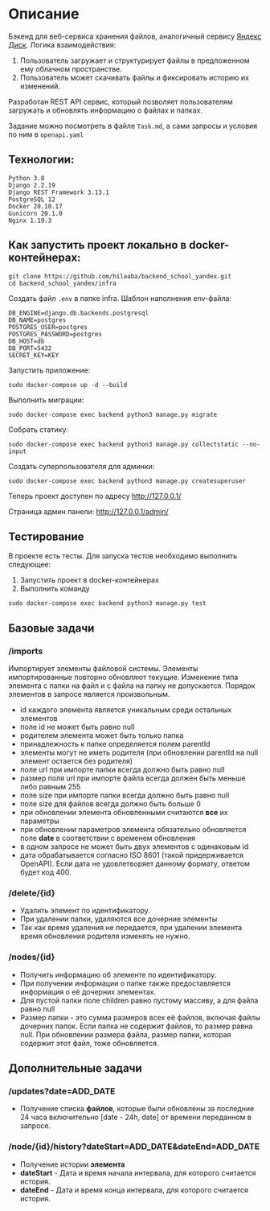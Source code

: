 # Описание

Бэкенд для веб-сервиса хранения файлов, аналогичный сервису [Яндекс Диск](https://yandex.ru/disk). Логика взаимодействия:
1. Пользователь загружает и структурирует файлы в предложенном ему облачном пространстве.
2. Пользователь может скачивать файлы и фиксировать историю их изменений.

Разработан REST API сервис, который позволяет пользователям загружать и обновлять информацию о файлах и папках.

Задание можно посмотреть в файле <code>Task.md</code>, а сами запросы и условия по ним в <code>openapi.yaml</code>

## Технологии:
```
Python 3.8  
Django 2.2.19  
Django REST Framework 3.13.1  
PostgreSQL 12  
Docker 20.10.17
Gunicorn 20.1.0  
Nginx 1.19.3
```

## Как запустить проект локально в docker-контейнерах:

```console
git clone https://github.com/hilaaba/backend_school_yandex.git
cd backend_school_yandex/infra
```

Создать файл <code>.env</code> в папке infra. Шаблон наполнения env-файла:
```
DB_ENGINE=django.db.backends.postgresql
DB_NAME=postgres
POSTGRES_USER=postgres
POSTGRES_PASSWORD=postgres
DB_HOST=db
DB_PORT=5432
SECRET_KEY=KEY
```

Запустить приложение:
```
sudo docker-compose up -d --build
```

Выполнить миграции:
```console
sudo docker-compose exec backend python3 manage.py migrate
```

Собрать статику:
```console
sudo docker-compose exec backend python3 manage.py collectstatic --no-input
```

Создать суперпользователя для админки:
```console
sudo docker-compose exec backend python3 manage.py createsuperuser
```

Теперь проект доступен по адресу <http://127.0.0.1/>

Страница админ панели:  <http://127.0.0.1/admin/>

## Тестирование

В проекте есть тесты. Для запуска тестов необходимо выполнить следующее:
1. Запустить проект в docker-контейнерах
2. Выполнить команду
```console
sudo docker-compose exec backend python3 manage.py test
```

## Базовые задачи

### /imports 

Импортирует элементы файловой системы. Элементы импортированные повторно обновляют текущие.
Изменение типа элемента с папки на файл и с файла на папку не допускается.
Порядок элементов в запросе является произвольным.


- id каждого элемента является уникальным среди остальных элементов
- поле id не может быть равно null
- родителем элемента может быть только папка
- принадлежность к папке определяется полем parentId
- элементы могут не иметь родителя (при обновлении parentId на null элемент остается без родителя)
- поле url при импорте папки всегда должно быть равно null
- размер поля url при импорте файла всегда должен быть меньше либо равным 255
- поле size при импорте папки всегда должно быть равно null
- поле size для файлов всегда должно быть больше 0
- при обновлении элемента обновленными считаются **все** их параметры
- при обновлении параметров элемента обязательно обновляется поле **date** в соответствии с временем обновления
- в одном запросе не может быть двух элементов с одинаковым id
- дата обрабатывается согласно ISO 8601 (такой придерживается OpenAPI). Если дата не удовлетворяет данному формату, ответом будет код 400.

### /delete/{id}

- Удалить элемент по идентификатору.
- При удалении папки, удаляются все дочерние элементы
- Так как время удаления не передается, при удалении элемента время обновления родителя изменять не нужно.

### /nodes/{id}

- Получить информацию об элементе по идентификатору.
- При получении информации о папке также предоставляется информация о её дочерних элементах.
- Для пустой папки поле children равно пустому массиву, а для файла равно null
- Размер папки - это сумма размеров всех её файлов, включая файлы дочерних папок. Если папка не содержит файлов, то размер равна null. При обновлении размера файла, размер папки, которая содержит этот файл, тоже обновляется.

## Дополнительные задачи

### /updates?date=ADD_DATE

- Получение списка **файлов**, которые были обновлены за последние 24 часа включительно [date - 24h, date] от времени переданном в запросе.

### /node/{id}/history?dateStart=ADD_DATE&dateEnd=ADD_DATE

- Получение истории **элемента**
- **dateStart** - Дата и время начала интервала, для которого считается история. 
- **dateEnd** - Дата и время конца интервала, для которого считается история.
